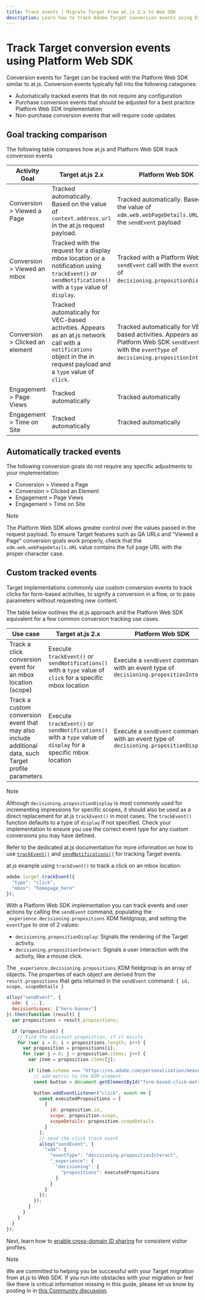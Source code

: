 ```yaml
---
title: Track events | Migrate Target from at.js 2.x to Web SDK
description: Learn how to track Adobe Target conversion events using Experience Platform Web SDK.
---
```


# Track Target conversion events using Platform Web SDK

Conversion events for Target can be tracked with the Platform Web SDK similar to at.js. Conversion events typically fall into the following categories:

* Automatically tracked events that do not require any configuration
* Purchase conversion events that should be adjusted for a best practice Platform Web SDK implementation
* Non-purchase conversion events that will require code updates

## Goal tracking comparison

The following table compares how at.js and Platform Web SDK track conversion events

| Activity Goal | Target at.js 2.x | Platform Web SDK |
|---|---|---|
| Conversion > Viewed a Page | Tracked automatically. Based on the value of `context.address.url` in the at.js request payload. | Tracked automatically. Based on the value of `xdm.web.webPageDetails.URL` in the `sendEvent` payload |
| Conversion > Viewed an mbox | Tracked with the request for a display mbox location or a notification using `trackEvent()` or `sendNotifications()` with a `type` value of `display`. | Tracked with a Platform Web SDK `sendEvent` call with the `eventType` of `decisioning.propositionDisplay`.  |
| Conversion > Clicked an element | Tracked automatically for VEC-based activities. Appears as an at.js network call with a `notifications` object in the in request payload and a `type` value of `click`. | Tracked automatically for VEC-based activities. Appears as a Platform Web SDK `sendEvent` call with the `eventType` of `decisioning.propositionInteract`. |
| Engagement > Page Views | Tracked automatically | Tracked automatically |
| Engagement > Time on Site | Tracked automatically | Tracked automatically |

<!--
| Revenue > RPV, AOV, or Total Sales | Tracked based on the `orderTotal` parameter values for the specified mbox(es) | Tracked based on the `xdm.commerce.order.priceTotal` values. Its best to use the "any mbox" option in the goal setup. |
| Revenue > Orders | Tracked based on the unique `orderId` parameter values for the specified mbox(es) | Tracked based on the unique values for `xdm.commerce.order.purchaseID`. Its best to use the "any mbox" option in the goal setup. |
| Engagement > Custom Scoring | Tracked with the `mboxPageValue` parameter. Refer to the [dedicated documentation](https://experienceleague.adobe.com/docs/target/using/activities/success-metrics/capture-score.html) for more details. | Tracked with `data.__adobe.target.mboxPageValue` in the `sendEvent` payload |
-->

## Automatically tracked events

The following conversion goals do not require any specific adjustments to your implementation:

* Conversion > Viewed a Page
* Conversion > Clicked an Element
* Engagement > Page Views
* Engagement > Time on Site

>[!NOTE]
>
>The Platform Web SDK allows greater control over the values passed in the request payload. To ensure Target features such as QA URLs and "Viewed a Page" conversion goals work properly, check that the `xdm.web.webPageDetails.URL` value contains the full page URL with the proper character case. 

<!--
## Purchase conversion events

The following conversion goals are based on the order details information passed in the Platform Web SDK `sendEvent` payload:

* Revenue > Revenue per Visit (RPV)
* Revenue > Average Order Value (AOV)
* Revenue > Total Sales
* Revenue > Orders

Target at.js implementations typically use an order confirmation mbox with the `trackEvent()` or `sendNotifications()` functions to pass the order ID, order total, and a list of product IDs purchased. These methods are specific to Target.

The Platform Web SDK is a shared library for all Adobe applications and you may have other applications such as Adobe Analytics to consider. Because of this shared nature, its best send a single order confirmation call using the appropriate commerce XDM field group.

For more information and an example, refer to the tutorial section about [sending purchase parameters to Target](send-parameters.md#purchase-parameters). 
-->

## Custom tracked events

Target implementations commonly use custom conversion events to track clicks for form-based activities, to signify a conversion in a flow, or to pass parameters without requesting new content.

The table below outlines the at.js approach and the Platform Web SDK equivalent for a few common conversion tracking use cases.

| Use case | Target at.js 2.x | Platform Web SDK |
|---|---|---|
| Track a click conversion event for an mbox location (scope) | Execute `trackEvent()` or `sendNotifications()` with a `type` value of `click` for a specific mbox location | Execute a `sendEvent` command with an event type of `decisioning.propositionInteract` |
| Track a custom conversion event that may also include additional data, such Target profile parameters | Execute `trackEvent()` or `sendNotifications()` with a `type` value of `display` for a specific mbox location | Execute a `sendEvent` command with an event type of `decisioning.propositionDisplay` |

>[!NOTE]
>
>Although `decisioning.propositionDisplay` is most commonly used for incrementing impressions for specific scopes, it should also be used as a direct replacement for at.js `trackEvent()` in most cases. The `trackEvent()` function  defaults to a type of `display` if not specified. Check your implementation to ensure you use the correct event type for any custom conversions you may have defined.

Refer to the dedicated at.js documentation for more information on how to use [`trackEvent()`](https://developer.adobe.com/target/implement/client-side/atjs/atjs-functions/adobe-target-trackevent/) and [`sendNotifications()`](https://developer.adobe.com/target/implement/client-side/atjs/atjs-functions/adobe-target-sendnotifications-atjs-21/) for tracking Target events.

at.js example using `trackEvent()` to track a click on an mbox location:

```JavaScript
adobe.target.trackEvent({
  "type": "click",
  "mbox": "homepage_hero"
});
```

With a Platform Web SDK implementation you can track events and user actions by calling the `sendEvent` command, populating the `_experience.decisioning.propositions` XDM fieldgroup, and setting the `eventType` to one of 2 values:

* `decisioning.propositionDisplay`: Signals the rendering of the Target activity.
* `decisioning.propositionInteract`: Signals a user interaction with the activity, like a mouse click.

The `_experience.decisioning.propositions` XDM fieldgroup is an array of objects. The properties of each object are derived from the `result.propositions` that gets returned in the `sendEvent` command: `{ id, scope, scopeDetails }`

```JavaScript
alloy("sendEvent", {
  xdm: { ...},
  decisionScopes: ["hero-banner"]
}).then(function (result) {
  var propositions = result.propositions;

  if (propositions) {
    // Find the discount proposition, if it exists.
    for (var i = 0; i < propositions.length; i++) {
      var proposition = propositions[i];
      for (var j = 0; j < proposition.items; j++) {
        var item = proposition.items[j];

        if (item.schema === "https://ns.adobe.com/personalization/measurement") {
          // add metric to the DOM element
          const button = document.getElementById("form-based-click-metric");

          button.addEventListener("click", event => {
            const executedPropositions = [
              {
                id: proposition.id,
                scope: proposition.scope,
                scopeDetails: proposition.scopeDetails
              }
            ];
            // send the click track event
            alloy("sendEvent", {
              "xdm": {
                "eventType": "decisioning.propositionInteract",
                "_experience": {
                  "decisioning": {
                    "propositions": executedPropositions
                  }
                }
              }
            });
          });
        }
      }
    }
  }
});
```

Next, learn how to [enable cross-domain ID sharing](cross-domain.md) for consistent visitor profiles.

>[!NOTE]
>
>We are committed to helping you be successful with your Target migration from at.js to Web SDK. If you run into obstacles with your migration or feel like there is critical information missing in this guide, please let us know by posting in in [this Community discussion](https://experienceleaguecommunities.adobe.com/t5/adobe-experience-platform-launch/tutorial-discussion-implement-adobe-experience-cloud-with-web/td-p/444996).